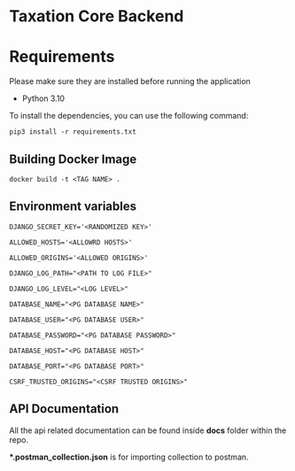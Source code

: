 # Taxation Core Backend

# Requirements

Please make sure they are installed before running the application

- Python 3.10

To install the dependencies, you can use the following command:

`pip3 install -r requirements.txt`

## Building Docker Image

`docker build -t <TAG NAME> .`

## Environment variables

```
DJANGO_SECRET_KEY='<RANDOMIZED KEY>'

ALLOWED_HOSTS='<ALLOWRD HOSTS>'

ALLOWED_ORIGINS='<ALLOWED ORIGINS>'

DJANGO_LOG_PATH="<PATH TO LOG FILE>"

DJANGO_LOG_LEVEL="<LOG LEVEL>"

DATABASE_NAME="<PG DATABASE NAME>"

DATABASE_USER="<PG DATABASE USER>"

DATABASE_PASSWORD="<PG DATABASE PASSWORD>"

DATABASE_HOST="<PG DATABASE HOST>"

DATABASE_PORT="<PG DATABASE PORT>"

CSRF_TRUSTED_ORIGINS="<CSRF TRUSTED ORIGINS>"

```

## API Documentation

All the api related documentation can be found inside **docs** folder within the repo.

**\*.postman_collection.json** is for importing collection to postman.
